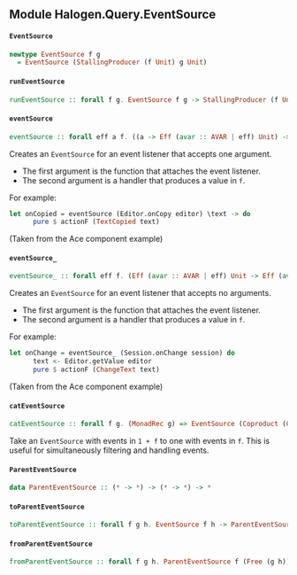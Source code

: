 ## Module Halogen.Query.EventSource

#### `EventSource`

``` purescript
newtype EventSource f g
  = EventSource (StallingProducer (f Unit) g Unit)
```

#### `runEventSource`

``` purescript
runEventSource :: forall f g. EventSource f g -> StallingProducer (f Unit) g Unit
```

#### `eventSource`

``` purescript
eventSource :: forall eff a f. ((a -> Eff (avar :: AVAR | eff) Unit) -> Eff (avar :: AVAR | eff) Unit) -> (a -> Eff (avar :: AVAR | eff) (f Unit)) -> EventSource f (Aff (avar :: AVAR | eff))
```

Creates an `EventSource` for an event listener that accepts one argument.

- The first argument is the function that attaches the event listener.
- The second argument is a handler that produces a value in `f`.

For example:

``` purescript
let onCopied = eventSource (Editor.onCopy editor) \text -> do
      pure $ actionF (TextCopied text)
```
(Taken from the Ace component example)

#### `eventSource_`

``` purescript
eventSource_ :: forall eff f. (Eff (avar :: AVAR | eff) Unit -> Eff (avar :: AVAR | eff) Unit) -> Eff (avar :: AVAR | eff) (f Unit) -> EventSource f (Aff (avar :: AVAR | eff))
```

Creates an `EventSource` for an event listener that accepts no arguments.

- The first argument is the function that attaches the event listener.
- The second argument is a handler that produces a value in `f`.

For example:

``` purescript
let onChange = eventSource_ (Session.onChange session) do
      text <- Editor.getValue editor
      pure $ actionF (ChangeText text)
```
(Taken from the Ace component example)

#### `catEventSource`

``` purescript
catEventSource :: forall f g. (MonadRec g) => EventSource (Coproduct (Const Unit) f) g -> EventSource f g
```

Take an `EventSource` with events in `1 + f` to one with events in `f`.
This is useful for simultaneously filtering and handling events.

#### `ParentEventSource`

``` purescript
data ParentEventSource :: (* -> *) -> (* -> *) -> *
```

#### `toParentEventSource`

``` purescript
toParentEventSource :: forall f g h. EventSource f h -> ParentEventSource f (Free (g h))
```

#### `fromParentEventSource`

``` purescript
fromParentEventSource :: forall f g h. ParentEventSource f (Free (g h)) -> EventSource f h
```


